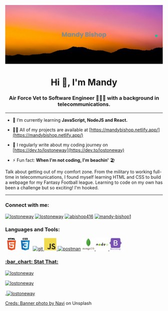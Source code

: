 ![Banner](banner.png)
<h1 align="center">Hi 👋, I'm Mandy</h1>
<h3 align="center">Air Force Vet to Software Engineer 👩🏾‍💻 with a background in telecommunications.</h3>

<hr>

- 🌱 I’m currently learning **JavaScript, NodeJS and React.**

- 👨‍💻 All of my projects are available at [https://mandybishop.netlify.app/](https://mandybishop.netlify.app/)

- 📝 I regularly write about my coding journey on [https://dev.to/lostoneway](https://dev.to/lostoneway)

- ⚡ Fun fact: **When I'm not coding, I'm beachin'** 🏖️

<p align="left">Talk about getting out of my comfort zone. From the military to working full-time in telecommunications, I found myself learning HTML and CSS to build a webpage for my Fantasy Football league. Learning to code on my own has been a challenge but so exciting! I'm hooked. </p>
<hr>

<h3 align="left">Connect with me:</h3>
<p align="left">
<a href="https://codepen.io/lostoneway" target="blank"><img align="center" src="https://raw.githubusercontent.com/rahuldkjain/github-profile-readme-generator/master/src/images/icons/Social/codepen.svg" alt="lostoneway" height="30" width="40" /></a>
<a href="https://dev.to/lostoneway" target="blank"><img align="center" src="https://raw.githubusercontent.com/rahuldkjain/github-profile-readme-generator/master/src/images/icons/Social/devto.svg" alt="lostoneway" height="30" width="40" /></a>
<a href="https://twitter.com/abishop416" target="blank"><img align="center" src="https://raw.githubusercontent.com/rahuldkjain/github-profile-readme-generator/master/src/images/icons/Social/twitter.svg" alt="abishop416" height="30" width="40" /></a>
<a href="https://linkedin.com/in/mandy-bishop1" target="blank"><img align="center" src="https://raw.githubusercontent.com/rahuldkjain/github-profile-readme-generator/master/src/images/icons/Social/linked-in-alt.svg" alt="mandy-bishop1" height="30" width="40" /></a>
</p>

<h3 align="left">Languages and Tools:</h3>
<p align="left"> <img src="https://raw.githubusercontent.com/devicons/devicon/master/icons/html5/html5-original-wordmark.svg" alt="html5" width="40" height="40"/> </a> <img src="https://raw.githubusercontent.com/devicons/devicon/master/icons/css3/css3-original-wordmark.svg" alt="css3" width="40" height="40"/> </a> <a href="https://git-scm.com/" target="_blank" rel="noreferrer"> <img src="https://www.vectorlogo.zone/logos/git-scm/git-scm-icon.svg" alt="git" width="40" height="40"/> </a> <a href="https://www.w3.org/html/" target="_blank" rel="noreferrer"><a href="https://developer.mozilla.org/en-US/docs/Web/JavaScript" target="_blank" rel="noreferrer"> <img src="https://raw.githubusercontent.com/devicons/devicon/master/icons/javascript/javascript-original.svg" alt="javascript" width="40" height="40"/> </a> <a href="https://postman.com" target="_blank" rel="noreferrer"> <img src="https://www.vectorlogo.zone/logos/getpostman/getpostman-icon.svg" alt="postman" width="40" height="40"/></a> <a href="https://www.mongodb.com/" target="_blank" rel="noreferrer"> <img src="https://raw.githubusercontent.com/devicons/devicon/master/icons/mongodb/mongodb-original-wordmark.svg" alt="mongodb" width="40" height="40"/> </a> <a href="https://nodejs.org" target="_blank" rel="noreferrer"> <img src="https://raw.githubusercontent.com/devicons/devicon/master/icons/nodejs/nodejs-original-wordmark.svg" alt="nodejs" width="40" height="40"/> </a> <a href="https://getbootstrap.com" target="_blank" rel="noreferrer"> <img src="https://raw.githubusercontent.com/devicons/devicon/master/icons/bootstrap/bootstrap-plain-wordmark.svg" alt="bootstrap" width="40" height="40"/> </a> <a href="https://www.w3schools.com/css/" target="_blank" rel="noreferrer"> </p>

<h3 align="left"> :bar_chart: Stat That:</h3>
<p><img align="center" src="https://github-readme-stats.vercel.app/api/top-langs?username=lostoneway&show_icons=true&locale=en&layout=compact&theme=material-palenight" alt="lostoneway" /></p>

<p><img align="center" src="https://github-readme-streak-stats.herokuapp.com/?user=lostoneway&theme=material-palenight" alt="lostoneway" /></p>

<p>&nbsp;<img align="center" src="https://github-readme-stats.vercel.app/api?username=lostoneway&show_icons=true&locale=en&theme=material-palenight" alt="lostoneway" /></p>

Creds: Banner photo by [Navi](https://unsplash.com/@navi_photography?utm_source=unsplash&utm_medium=referral&utm_content=creditCopyText) on Unsplash

<!---
lostoneway/lostoneway is a ✨ special ✨ repository because its `README.md` (this file) appears on your GitHub profile.
You can click the Preview link to take a look at your changes.
--->
